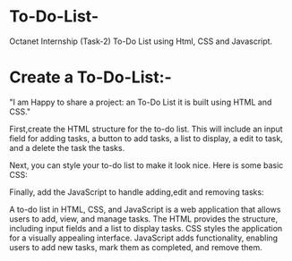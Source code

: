 # To-Do-List-
Octanet Internship (Task-2) To-Do List using Html, CSS and Javascript.

# Create a To-Do-List:-
"I am Happy to share a project: an To-Do List it is built using HTML and CSS."

First,create the HTML structure for the to-do list. This will include an input field for adding tasks, a button to add tasks, a list to display, a edit to task, and
a delete the task the tasks.

Next, you can style your to-do list to make it look nice. Here is some basic CSS:

Finally, add the JavaScript to handle adding,edit and removing tasks:

A to-do list in HTML, CSS, and JavaScript is a web application that allows users to add, view, and manage tasks. 
The HTML provides the structure, including input fields and a list to display tasks.
CSS styles the application for a visually appealing interface. JavaScript adds functionality, enabling users to add new tasks, mark them as completed, and remove them.
